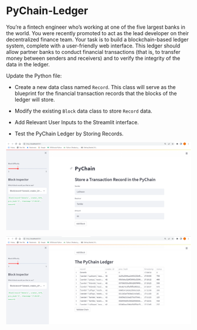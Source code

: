 # PyChain-Ledger

You’re a fintech engineer who’s working at one of the five largest banks in the world. You were recently promoted to act as the lead developer on their decentralized finance team. Your task is to build a blockchain-based ledger system, complete with a user-friendly web interface. This ledger should allow partner banks to conduct financial transactions (that is, to transfer money between senders and receivers) and to verify the integrity of the data in the ledger.

Update the Python file:

* Create a new data class named `Record`. This class will serve as the blueprint for the financial transaction records that the blocks of the ledger will store.

* Modify the existing `Block` data class to store `Record` data.

* Add Relevant User Inputs to the Streamlit interface.

* Test the PyChain Ledger by Storing Records.


![alt=""](https://github.com/Springe09/PyChain-Ledger/blob/main/Capture.PNG)

![alt=""](https://github.com/Springe09/PyChain-Ledger/blob/main/PyChain%20Ledger_2.PNG)

